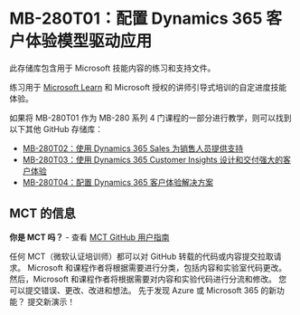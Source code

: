 # MB-280T01：配置 Dynamics 365 客户体验模型驱动应用

此存储库包含用于 Microsoft 技能内容的练习和支持文件。

练习用于 [Microsoft Learn](https://learn.microsoft.com) 和 Microsoft 授权的讲师引导式培训的自定进度技能体验。

如果将 MB-280T01 作为 MB-280 系列 4 门课程的一部分进行教学，则可以找到以下其他 GitHub 存储库：
- [MB-280T02：使用 Dynamics 365 Sales 为销售人员提供支持](https://github.com/MicrosoftLearning/MB-280T02-Empower-sellers-with-Dynamics-365-Sales-and-Microsoft-365-Copilot-for-Sales)
- [MB-280T03：使用 Dynamics 365 Customer Insights 设计和交付强大的客户体验](https://github.com/MicrosoftLearning/MB-280T03-Design-and-deliver-powerful-customer-experiences-with-Dynamics-365-Customer-Insights)
- [MB-280T04：配置 Dynamics 365 客户体验解决方案](https://github.com/MicrosoftLearning/MB-280T04-Configure-a-Dynamics-365-customer-experience-solution)

## MCT 的信息

**你是 MCT 吗？** - 查看 [MCT GitHub 用户指南](https://microsoftlearning.github.io/MCT-User-Guide/)

任何 MCT（微软认证培训师）都可以对 GitHub 转载的代码或内容提交拉取请求。 Microsoft 和课程作者将根据需要进行分类，包括内容和实验室代码更改。
然后，Microsoft 和课程作者将根据需要对内容和实验代码进行分流和修改。 您可以提交错误、更改、改进和想法。 先于发现 Azure 或 Microsoft 365 的新功能？ 提交新演示！
